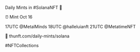 Daily Mints in #SolanaNFT 🚀

⏰ Mint Oct 16

17UTC @MetalMinds
18UTC @halleluianft
21UTC @MetatimeNFT

🔗 thunft.com/daily-mints/solana

#NFTCollections
